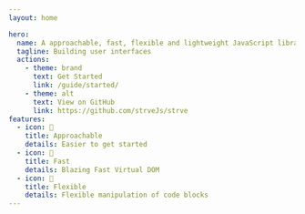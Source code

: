 ```yaml
---
layout: home

hero:
  name: A approachable, fast, flexible and lightweight JavaScript library
  tagline: Building user interfaces
  actions:
    - theme: brand
      text: Get Started
      link: /guide/started/
    - theme: alt
      text: View on GitHub
      link: https://github.com/strveJs/strve
features:
  - icon: 🔌
    title: Approachable
    details: Easier to get started
  - icon: 🚀
    title: Fast
    details: Blazing Fast Virtual DOM
  - icon: 🔩
    title: Flexible
    details: Flexible manipulation of code blocks
---
```


